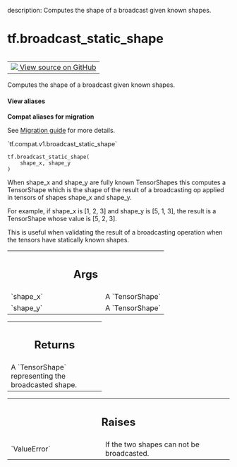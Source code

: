 description: Computes the shape of a broadcast given known shapes.

<div itemscope itemtype="http://developers.google.com/ReferenceObject">
<meta itemprop="name" content="tf.broadcast_static_shape" />
<meta itemprop="path" content="Stable" />
</div>

# tf.broadcast_static_shape

<!-- Insert buttons and diff -->

<table class="tfo-notebook-buttons tfo-api nocontent" align="left">
<td>
  <a target="_blank" href="https://github.com/tensorflow/tensorflow/blob/r2.2/tensorflow/python/ops/array_ops.py#L506-L530">
    <img src="https://www.tensorflow.org/images/GitHub-Mark-32px.png" />
    View source on GitHub
  </a>
</td>
</table>



Computes the shape of a broadcast given known shapes.

<section class="expandable">
  <h4 class="showalways">View aliases</h4>
  <p>
<b>Compat aliases for migration</b>
<p>See
<a href="https://www.tensorflow.org/guide/migrate">Migration guide</a> for
more details.</p>
<p>`tf.compat.v1.broadcast_static_shape`</p>
</p>
</section>

<pre class="devsite-click-to-copy prettyprint lang-py tfo-signature-link">
<code>tf.broadcast_static_shape(
    shape_x, shape_y
)
</code></pre>



<!-- Placeholder for "Used in" -->

When shape_x and shape_y are fully known TensorShapes this computes a
TensorShape which is the shape of the result of a broadcasting op applied in
tensors of shapes shape_x and shape_y.

For example, if shape_x is [1, 2, 3] and shape_y is [5, 1, 3], the result is a
TensorShape whose value is [5, 2, 3].

This is useful when validating the result of a broadcasting operation when the
tensors have statically known shapes.

<!-- Tabular view -->
 <table class="responsive fixed orange">
<colgroup><col width="214px"><col></colgroup>
<tr><th colspan="2"><h2 class="add-link">Args</h2></th></tr>

<tr>
<td>
`shape_x`
</td>
<td>
A `TensorShape`
</td>
</tr><tr>
<td>
`shape_y`
</td>
<td>
A `TensorShape`
</td>
</tr>
</table>



<!-- Tabular view -->
 <table class="responsive fixed orange">
<colgroup><col width="214px"><col></colgroup>
<tr><th colspan="2"><h2 class="add-link">Returns</h2></th></tr>
<tr class="alt">
<td colspan="2">
A `TensorShape` representing the broadcasted shape.
</td>
</tr>

</table>



<!-- Tabular view -->
 <table class="responsive fixed orange">
<colgroup><col width="214px"><col></colgroup>
<tr><th colspan="2"><h2 class="add-link">Raises</h2></th></tr>

<tr>
<td>
`ValueError`
</td>
<td>
If the two shapes can not be broadcasted.
</td>
</tr>
</table>

